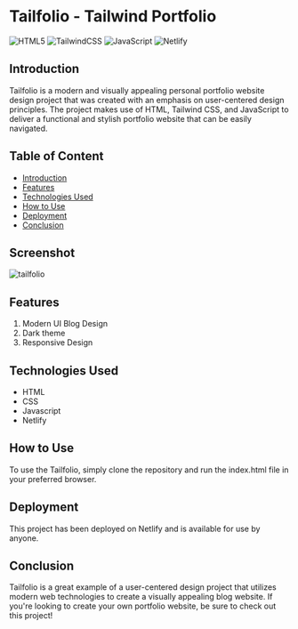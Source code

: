 # Tailfolio - Tailwind Portfolio

![HTML5](https://img.shields.io/badge/html5-%23E34F26.svg?style=for-the-badge&logo=html5&logoColor=white)
![TailwindCSS](https://img.shields.io/badge/tailwindcss-%2338B2AC.svg?style=for-the-badge&logo=tailwind-css&logoColor=white)
![JavaScript](https://img.shields.io/badge/javascript-%23323330.svg?style=for-the-badge&logo=javascript&logoColor=%23F7DF1E)
![Netlify](https://img.shields.io/badge/netlify-%23000000.svg?style=for-the-badge&logo=netlify&logoColor=#00C7B7)

## Introduction
Tailfolio is a modern and visually appealing personal portfolio website design project that was created with an emphasis on user-centered design principles. The project makes use of HTML, Tailwind CSS, and JavaScript to deliver a functional and stylish portfolio website that can be easily navigated.

## Table of Content
  * [Introduction](#introduction)
  * [Features](#features)
  * [Technologies Used](#technologies-used)
  * [How to Use](#how-to-use)
  * [Deployment](#deployment)
  * [Conclusion](#conclusion)

## Screenshot
![tailfolio](https://user-images.githubusercontent.com/106135144/216605853-802eee05-de89-44f9-8b30-7d3eb0a6004b.png)

## Features
1. Modern UI Blog Design
2. Dark theme
3. Responsive Design

## Technologies Used
- HTML
- CSS
- Javascript
- Netlify

## How to Use
To use the Tailfolio, simply clone the repository and run the index.html file in your preferred browser.

## Deployment
This project has been deployed on Netlify and is available for use by anyone.

## Conclusion
Tailfolio is a great example of a user-centered design project that utilizes modern web technologies to create a visually appealing blog website. If you're looking to create your own portfolio website, be sure to check out this project!
